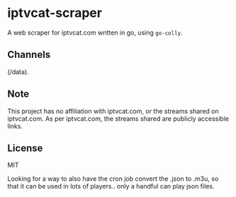 # iptvcat-scraper


A web scraper for iptvcat.com written in go, using `go-colly`.

## Channels

(/data).

## Note

This project has no affiliation with iptvcat.com, or the streams shared on iptvcat.com. As per iptvcat.com, the streams shared are publicly accessible links.

## License

MIT



Looking for a way to also have the cron job convert the .json to .m3u, so that it can be used in lots of players.. only a handful can play json files.
